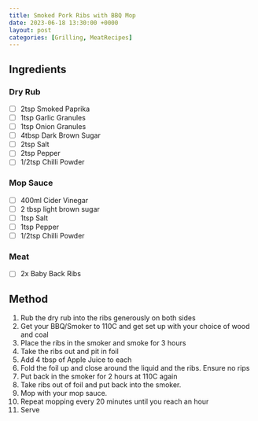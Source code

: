 ```yaml
---
title: Smoked Pork Ribs with BBQ Mop
date: 2023-06-18 13:30:00 +0000
layout: post
categories: [Grilling, MeatRecipes]
---
```

## Ingredients
### Dry Rub
- [ ] 2tsp Smoked Paprika
- [ ] 1tsp Garlic Granules
- [ ] 1tsp Onion Granules
- [ ] 4tbsp Dark Brown Sugar
- [ ] 2tsp Salt
- [ ] 2tsp Pepper
- [ ] 1/2tsp Chilli Powder

### Mop Sauce
- [ ] 400ml Cider Vinegar
- [ ] 2 tbsp light brown sugar
- [ ] 1tsp Salt
- [ ] 1tsp Pepper
- [ ] 1/2tsp Chilli Powder 

### Meat
- [ ] 2x Baby Back Ribs

## Method
1. Rub the dry rub into the ribs generously on both sides
2. Get your BBQ/Smoker to 110C and get set up with your choice of wood and coal
3. Place the ribs in the smoker and smoke for 3 hours
4. Take the ribs out and pit in foil
5. Add 4 tbsp of Apple Juice to each 
6. Fold the foil up and close around the liquid and the ribs. Ensure no rips
7. Put back in the smoker for 2 hours at 110C again
8. Take ribs out of foil and put back into the smoker. 
9. Mop with your mop sauce. 
10. Repeat mopping every 20 minutes until you reach an hour
11. Serve
